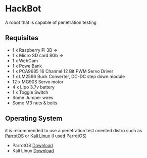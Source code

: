 # HackBot
A robot that is capable of penetration testing

## Requisites
- 1 x Raspberry Pi 3B =>
- 1 x Micro SD card 8Gb =>
- 1 x WebCam
- 1 x Powe Bank
- 1 x PCA9685 16 Channel 12 Bit PWM Servo Driver
- 1 x LM2596 Buck Converter, DC-DC step down module
- 12 x MG90S Servo motor
- 4 x Lipo 3.7v battery
- 1 x Toggle Switch
- Some Jumper wires
- Some M3 nuts & bolts

## Operating System
it is recommended to use a penetration test oriented distro such as [ParrotOS](https://www.parrotsec.org/) or [Kali Linux](https://www.kali.org/) (I used ParrotOS)

- ParrotOS [Download](https://www.parrotsec.org/download/)
- Kali Linux [Download](https://www.kali.org/get-kali/#kali-arm)
